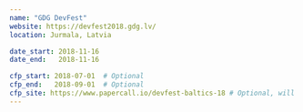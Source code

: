 ```yaml
---
name: "GDG DevFest"
website: https://devfest2018.gdg.lv/
location: Jurmala, Latvia

date_start: 2018-11-16
date_end:   2018-11-16

cfp_start: 2018-07-01  # Optional
cfp_end:   2018-09-01  # Optional
cfp_site: https://www.papercall.io/devfest-baltics-18 # Optional, will default to website
---
```


